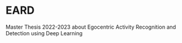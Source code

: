 # EARD
Master Thesis 2022-2023 about Egocentric Activity Recognition and Detection using Deep Learning
